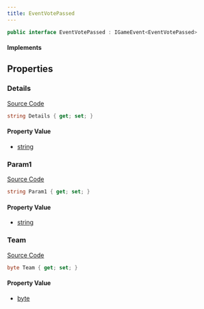 ```yaml
---
title: EventVotePassed
---
```


```csharp
public interface EventVotePassed : IGameEvent<EventVotePassed>
```

#### Implements

## Properties

### Details

[Source Code](https://github.com/swiftly-solution/swiftlys2/blob/beta/managed/src/SwiftlyS2.Generated/GameEvents/Interfaces/EventVotePassed.cs#L21)

```csharp
string Details { get; set; }
```

#### Property Value

- [string](https://learn.microsoft.com/dotnet/api/system.string)

### Param1

[Source Code](https://github.com/swiftly-solution/swiftlys2/blob/beta/managed/src/SwiftlyS2.Generated/GameEvents/Interfaces/EventVotePassed.cs#L26)

```csharp
string Param1 { get; set; }
```

#### Property Value

- [string](https://learn.microsoft.com/dotnet/api/system.string)

### Team

[Source Code](https://github.com/swiftly-solution/swiftlys2/blob/beta/managed/src/SwiftlyS2.Generated/GameEvents/Interfaces/EventVotePassed.cs#L31)

```csharp
byte Team { get; set; }
```

#### Property Value

- [byte](https://learn.microsoft.com/dotnet/api/system.byte)

